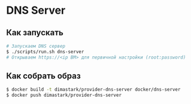 # DNS Server

## Как запускать
```sh
# Запускаем DNS сервер
$ ./scripts/run.sh dns-server
# Открываем https://<ip ВМ> для первичной настройки (root:password)
```

## Как собрать образ
```sh
$ docker build -t dimastark/provider-dns-server docker/dns-server
$ docker push dimastark/provider-dns-server
```
